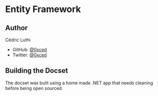 # Entity Framework

## Author

Cédric Luthi

* GitHub: [@0xced](http://github.com/0xced)
* Twitter: [@0xced](https://twitter.com/0xced)

## Building the Docset

The docset was built using a home made .NET app that needs cleaning before being open sourced.